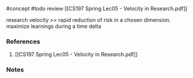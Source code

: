 #concept
#todo review [[CS197 Spring Lec05 - Velocity in Research.pdf]] 

research velocity >> rapid reduction of risk in a chosen dimension. maximize learnings during a time delta

### References
1. [[CS197 Spring Lec05 - Velocity in Research.pdf]]
### Notes




